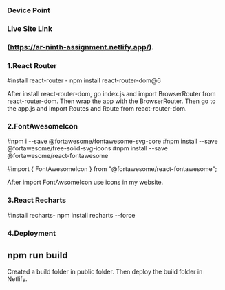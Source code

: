 ### Device Point

### Live Site Link
### (https://ar-ninth-assignment.netlify.app/).

### 1.React Router
#install react-router - npm install react-router-dom@6

After install react-router-dom, go index.js and import BrowserRouter from react-router-dom. Then wrap the app with the BrowserRouter.
Then go to the app.js and import Routes and Route from react-router-dom.


### 2.FontAwesomeIcon
#npm i --save @fortawesome/fontawesome-svg-core
#npm install --save @fortawesome/free-solid-svg-icons
#npm install --save @fortawesome/react-fontawesome

#import { FontAwesomeIcon } from "@fortawesome/react-fontawesome";

After import FontAwsomeIcon use icons in my website.


### 3.React Recharts
#install recharts- npm install recharts --force


### 4.Deployment
## npm run build
Created a build folder in public folder. Then  deploy the build folder in Netlify.



